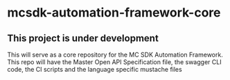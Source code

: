 # mcsdk-automation-framework-core

## This project is under development

This will serve as a core repository for the MC SDK Automation Framework. This repo will have the Master Open API Specification file, the swagger CLI code, the CI scripts and the language specific mustache files
